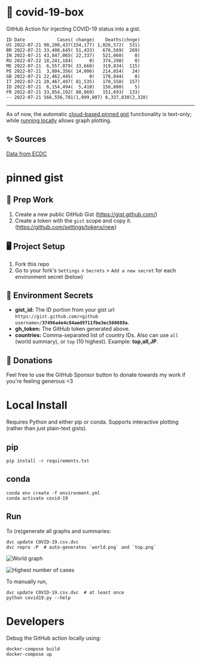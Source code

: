 # 🏥 covid-19-box

GitHub Action for injecting COVID-19 status into a gist.

```
ID Date            Cases( change)    Deaths(chnge)
US 2022-07-21 90,200,437(154,177) 1,026,572(  531)
BR 2022-07-21 33,400,645( 51,433)   676,569(  269)
IN 2022-07-21 43,847,065( 22,337)   521,060(    0)
RU 2022-07-22 18,241,184(      0)   374,298(    0)
ME 2022-07-21  6,557,079( 33,660)   319,834(  115)
PE 2022-07-21  3,804,356( 14,006)   214,654(   24)
GB 2022-07-21 22,462,445(      0)   178,844(    0)
IT 2022-07-21 20,467,497( 81,535)   170,558(  157)
ID 2022-07-21  6,154,494(  5,410)   156,880(    5)
FR 2022-07-21 33,854,192( 80,869)   151,693(  133)
-- 2022-07-21 566,556,781(1,099,807) 6,337,830(2,320)
```

---

As of now, the automatic [cloud-based pinned gist](#pinned-gist) functionality is text-only;
while [running locally](#local-install) allows graph plotting.

## ✨ Sources

[Data from ECDC](https://www.ecdc.europa.eu/en/publications-data/download-todays-data-geographic-distribution-covid-19-cases-worldwide)

# pinned gist

## 🎒 Prep Work
1. Create a new public GitHub Gist (https://gist.github.com/)
1. Create a token with the `gist` scope and copy it. (https://github.com/settings/tokens/new)

## 🖥 Project Setup
1. Fork this repo
1. Go to your fork's `Settings` > `Secrets` > `Add a new secret` for each environment secret (below)

## 🤫 Environment Secrets
- **gist_id:** The ID portion from your gist url `https://gist.github.com/<github username>/`**`37496a4e4c84aed9711fbe3ec560888a`**.
- **gh_token:** The GitHub token generated above.
- **countries:** Comma-separated list of country IDs. Also can use `all` (world summary), or `top` (10 highest). Example: **top,all,JP**.

## 💸 Donations

Feel free to use the GitHub Sponsor button to donate towards my work if you're feeling generous <3

# Local Install

Requires Python and either pip or conda. Supports interactive plotting (rather than just plain-text gists).

## pip

```
pip install -r requirements.txt
```

## conda

```
conda env create -f environment.yml
conda activate covid-19
```

## Run

To (re)generate all graphs and summaries:

```
dvc update COVID-19.csv.dvc
dvc repro -P  # auto-generates `world.png` and `top.png`
```

![World graph](world.png)

![Highest number of cases](top.png)

To manually run,

```
dvc update COVID-19.csv.dvc  # at least once
python covid19.py --help
```

# Developers

Debug the GitHub action locally using:

```
docker-compose build
docker-compose up
```

